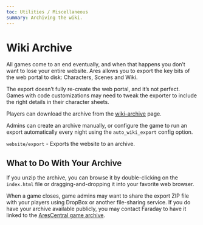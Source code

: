 ```yaml
---
toc: Utilities / Miscellaneous
summary: Archiving the wiki.
---
```


# Wiki Archive

All games come to an end eventually, and when that happens you don’t want to lose your entire website. Ares allows you to export the key bits of the web portal to disk: Characters, Scenes and Wiki.

The export doesn’t fully re-create the web portal, and it’s not perfect. Games with code customizations may need to tweak the exporter to include the right details in their character sheets.

Players can download the archive from the [wiki-archive](/wiki-archive) page.

Admins can create an archive manually, or configure the game to run an export automatically every night using the `auto_wiki_export` config option.

`website/export` - Exports the website to an archive.

## What to Do With Your Archive

If you unzip the archive, you can browse it by double-clicking on the `index.html` file or dragging-and-dropping it into your favorite web browser.

When a game closes, game admins may want to share the export ZIP file with your players using DropBox or another file-sharing service. If you do have your archive available publicly, you may contact Faraday to have it linked to the [AresCentral game archive](https://arescentral.aresmush.com/wiki).
